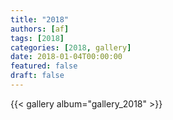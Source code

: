 ```yaml
---
title: "2018"
authors: [af]
tags: [2018]
categories: [2018, gallery]
date: 2018-01-04T00:00:00
featured: false
draft: false
---
```


{{< gallery album="gallery_2018" >}}
